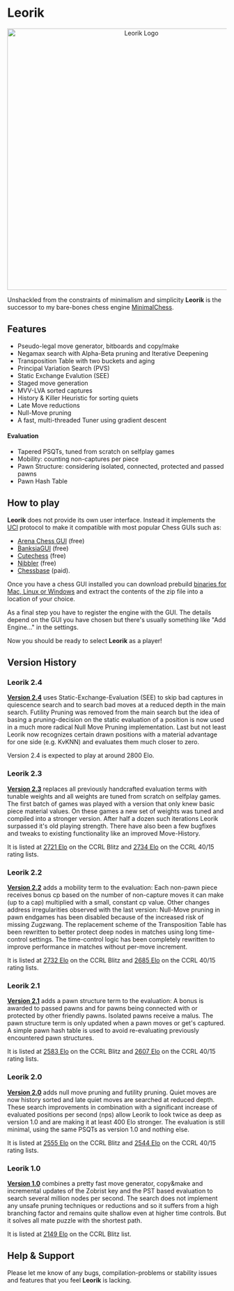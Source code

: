 # Leorik
<p align="center">
<img src="https://github.com/lithander/Leorik/blob/master/Leorik.Logo.png" alt="Leorik Logo" width="600"/>
</p>

Unshackled from the constraints of minimalism and simplicity **Leorik** is the successor to my bare-bones chess engine [MinimalChess](https://github.com/lithander/MinimalChessEngine).

## Features
* Pseudo-legal move generator, bitboards and copy/make
* Negamax search with Alpha-Beta pruning and Iterative Deepening
* Transposition Table with two buckets and aging
* Principal Variation Search (PVS)
* Static Exchange Evalution (SEE)
* Staged move generation
* MVV-LVA sorted captures
* History & Killer Heuristic for sorting quiets
* Late Move reductions
* Null-Move pruning
* A fast, multi-threaded Tuner using gradient descent
#### Evaluation
* Tapered PSQTs, tuned from scratch on selfplay games
* Mobility: counting non-captures per piece
* Pawn Structure: considering isolated, connected, protected and passed pawns 
* Pawn Hash Table

## How to play

**Leorik** does not provide its own user interface. Instead it implements the [UCI](https://en.wikipedia.org/wiki/Universal_Chess_Interface) protocol to make it compatible with most popular Chess GUIs such as:
* [Arena Chess GUI](http://www.playwitharena.de/) (free)
* [BanksiaGUI](https://banksiagui.com/) (free)
* [Cutechess](https://cutechess.com/) (free)
* [Nibbler](https://github.com/fohristiwhirl/nibbler/releases) (free)
* [Chessbase](https://chessbase.com/) (paid).

Once you have a chess GUI installed you can download prebuild [binaries for Mac, Linux or Windows](https://github.com/lithander/Leorik/releases/) and extract the contents of the zip file into a location of your choice.

As a final step you have to register the engine with the GUI. The details depend on the GUI you have chosen but there's usually something like "Add Engine..." in the settings.

Now you should be ready to select **Leorik** as a player!

## Version History
### Leorik 2.4
[__Version 2.4__](https://github.com/lithander/Leorik/releases/tag/2.4) uses Static-Exchange-Evaluation (SEE) to skip bad captures in quiescence search and to search bad moves at a reduced depth in the main search. Futility Pruning was removed from the main search but the idea of basing a pruning-decision on the static evaluation of a position is now used in a much more radical Null Move Pruning implementation. Last but not least Leorik now recognizes certain drawn positions with a material advantage for one side (e.g. KvKNN) and evaluates them much closer to zero.

Version 2.4 is expected to play at around 2800 Elo.

### Leorik 2.3
[__Version 2.3__](https://github.com/lithander/Leorik/releases/tag/2.3) replaces all previously handcrafted evaluation terms with tunable weights and all weights are tuned from scratch on selfplay games.
The first batch of games was played with a version that only knew basic piece material values. On these games a new set of weights was tuned and compiled into a stronger version. After half a dozen such iterations Leorik surpassed it's old playing strength.
There have also been a few bugfixes and tweaks to existing functionality like an improved Move-History. 

It is listed at [2721 Elo](http://ccrl.chessdom.com/ccrl/404/cgi/engine_details.cgi?match_length=30&each_game=1&print=Details&each_game=1&eng=Leorik%202.3%2064-bit#Leorik_2_3_64-bit) on the CCRL Blitz and [2734 Elo](http://ccrl.chessdom.com/ccrl/4040/cgi/engine_details.cgi?print=Details&each_game=0&eng=Leorik%202.3%2064-bit#Leorik_2_3_64-bit) on the CCRL 40/15 rating lists.

### Leorik 2.2
[__Version 2.2__](https://github.com/lithander/Leorik/releases/tag/2.2) adds a mobility term to the evaluation: Each  non-pawn piece receives bonus cp based on the number of non-capture moves it can make (up to a cap) multiplied with a small, constant cp value. Other changes address irregularities observed with the last version: Null-Move pruning in pawn endgames has been disabled because of the increased risk of missing Zugzwang. The replacement scheme of the Transposition Table has been rewritten to better protect deep nodes in matches using long time-control settings. The time-control logic has been completely rewritten to improve performance in matches without per-move increment. 

It is listed at [2732 Elo](https://ccrl.chessdom.com/ccrl/404/cgi/engine_details.cgi?match_length=30&each_game=1&print=Details&each_game=1&eng=Leorik%202.2%2064-bit#Leorik_2_2_64-bit) on the CCRL Blitz and [2685 Elo](https://ccrl.chessdom.com/ccrl/4040/cgi/engine_details.cgi?print=Details&each_game=1&eng=Leorik%202.2%2064-bit#Leorik_2_2_64-bit) on the CCRL 40/15 rating lists.

### Leorik 2.1
[__Version 2.1__](https://github.com/lithander/Leorik/releases/tag/2.1) adds a pawn structure term to the evaluation: A bonus is awarded to passed pawns and for pawns being connected with or protected by other friendly pawns. Isolated pawns receive a malus. The pawn structure term is only updated when a pawn moves or get's captured. A simple pawn hash table is used to avoid re-evaluating previously encountered pawn structures. 

It is listed at [2583 Elo](https://ccrl.chessdom.com/ccrl/404/cgi/engine_details.cgi?match_length=30&each_game=1&print=Details&each_game=1&eng=Leorik%202.1%2064-bit#Leorik_2_1_64-bit) on the CCRL Blitz and [2607 Elo](https://ccrl.chessdom.com/ccrl/4040/cgi/engine_details.cgi?print=Details&each_game=1&eng=Leorik%202.1%2064-bit#Leorik_2_1_64-bit) on the CCRL 40/15 rating lists.

### Leorik 2.0
[__Version 2.0__](https://github.com/lithander/Leorik/releases/tag/2.0) adds null move pruning and futility pruning. Quiet moves are now history sorted and late quiet moves are searched at reduced depth. These search improvements in combination with a significant increase of evaluated positions per second (nps) allow Leorik to look twice as deep as version 1.0 and are making it at least 400 Elo stronger. The evaluation is still minimal, using the same PSQTs as version 1.0 and nothing else. 

It is listed at [2555 Elo](https://ccrl.chessdom.com/ccrl/404/cgi/engine_details.cgi?match_length=30&each_game=1&print=Details&each_game=1&eng=Leorik%202.0.2%2064-bit#Leorik_2_0_2_64-bit) on the CCRL Blitz and [2544 Elo](https://ccrl.chessdom.com/ccrl/4040/cgi/engine_details.cgi?match_length=30&each_game=1&print=Details&each_game=1&eng=Leorik%202.0%2064-bit#Leorik_2_0_64-bit) on the CCRL 40/15 rating lists.

### Leorik 1.0
[__Version 1.0__](https://github.com/lithander/Leorik/releases/tag/1.0) combines a pretty fast move generator, copy&make and incremental updates of the Zobrist key and the PST based evaluation to search several million nodes per second. The search does not implement any unsafe pruning techniques or reductions and so it suffers from a high branching factor and remains quite shallow even at higher time controls. But it solves all mate puzzle with the shortest path.

It is listed at [2149 Elo](https://ccrl.chessdom.com/ccrl/404/cgi/engine_details.cgi?eng=Leorik%201.0%2064-bit#Leorik_1_0_64-bit) on the CCRL Blitz list.

## Help & Support

Please let me know of any bugs, compilation-problems or stability issues and features that you feel **Leorik** is lacking.
